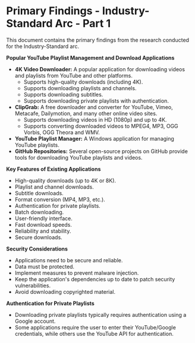 # Primary Findings - Industry-Standard Arc - Part 1

This document contains the primary findings from the research conducted for the Industry-Standard arc.

**Popular YouTube Playlist Management and Download Applications**

*   **4K Video Downloader:** A popular application for downloading videos and playlists from YouTube and other platforms.
    *   Supports high-quality downloads (including 4K).
    *   Supports downloading playlists and channels.
    *   Supports downloading subtitles.
    *   Supports downloading private playlists with authentication.
*   **ClipGrab:** A free downloader and converter for YouTube, Vimeo, Metacafe, Dailymotion, and many other online video sites.
    *   Supports downloading videos in HD (1080p) and up to 4K.
    *   Supports converting downloaded videos to MPEG4, MP3, OGG Vorbis, OGG Theora and WMV.
*   **YouTube Playlist Manager:** A Windows application for managing YouTube playlists.
*   **GitHub Repositories:** Several open-source projects on GitHub provide tools for downloading YouTube playlists and videos.

**Key Features of Existing Applications**

*   High-quality downloads (up to 4K or 8K).
*   Playlist and channel downloads.
*   Subtitle downloads.
*   Format conversion (MP4, MP3, etc.).
*   Authentication for private playlists.
*   Batch downloading.
*   User-friendly interface.
*   Fast download speeds.
*   Reliability and stability.
*   Secure downloads.

**Security Considerations**

*   Applications need to be secure and reliable.
*   Data must be protected.
*   Implement measures to prevent malware injection.
*   Keep the application's dependencies up to date to patch security vulnerabilities.
*   Avoid downloading copyrighted material.

**Authentication for Private Playlists**

*   Downloading private playlists typically requires authentication using a Google account.
*   Some applications require the user to enter their YouTube/Google credentials, while others use the YouTube API for authentication.